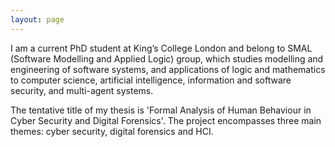 ```yaml
---
layout: page
---
```


I am a current PhD student at King’s College London and belong to SMAL (Software Modelling and Applied Logic) group, which studies modelling and engineering of software systems, and applications of logic and mathematics to computer science, artificial intelligence, information and software security, and multi-agent systems. 

The tentative title of my thesis is 'Formal Analysis of Human Behaviour in Cyber Security and Digital Forensics'. The project encompasses three main themes: cyber security, digital forensics and HCI.
